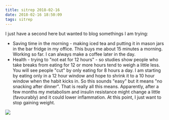```yaml
---
title: sitrep 2018-02-16
date: 2018-02-16 18:50:09
tags: sitrep
---
```


I just have a second here but wanted to blog somethings I am trying:

- Saving time in the morning - making iced tea and putting it in mason jars in the bar fridge in my office. This buys me about 15 minutes a morning. Working so far. I can always make a coffee later in the day.
- Health - trying to "not eat for 12 hours" - so studies show people who take breaks from eating for 12 or more hours tend to weigh a little less. You will see people "cut" by only eating for 8 hours a day. I am starting by eating only in a 12 hour window and hope to shrink it to a 10 hour window when the habit kicks in. So this sounds "easy" but it means "no snacking after dinner". That is really all this means. Apparently, after a few months my metabolism and insulin resistance might change a little (favourably) and it could lower inflammation. At this point, I just want to stop gaining weight.

![](https://memegenerator.net/img/instances/57913315/yar-r-r-r-i-dont-know-what-im-doing.jpg)